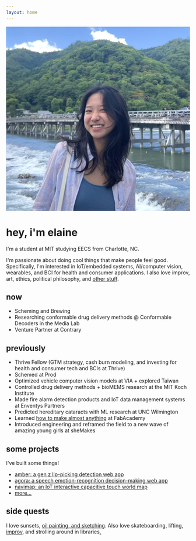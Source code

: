 ```yaml
---
layout: home
---
```


<div class="image-cropper">
  <img src="/assets/pics/pfp.jpg" alt="me" class="profile-pic">
</div>
<div class="title">
  <h1>hey, i'm elaine</h1>
</div>

I'm a student at MIT studying EECS from Charlotte, NC.

I'm passionate about doing cool things that make people feel good. Specifically, I'm interested in IoT/embedded systems, AI/computer vision, wearables, and BCI for health and consumer applications. I also love improv, art, ethics, political philosophy, and [other stuff](https://elainexliu.github.io/writing.html).

## now

- Scheming and Brewing
- Researching conformable drug delivery methods @ Conformable Decoders in the Media Lab
- Venture Partner at Contrary

## previously

- Thrive Fellow (GTM strategy, cash burn modeling, and investing for health and consumer tech and BCIs at Thrive)
- Schemed at Prod
- Optimized vehicle computer vision models at VIA + explored Taiwan
- Controlled drug delivery methods + bioMEMS research at the MIT Koch Institute
- Made fire alarm detection products and IoT data management systems at Enventys Partners
- Predicted hereditary cataracts with ML research at UNC Wilmington
- Learned [how to make almost anything](https://fabacademy.org/2020/labs/charlotte/students/elaine-liu/) at FabAcademy
- Introduced engineering and reframed the field to a new wave of amazing young girls at sheMakes

## some projects

I've built some things!

- [amber: a gen z lip-picking detection web app](https://elainexliu.github.io/projects/2024/10/12/amber.html)
- [agora: a speech emotion-recognition decision-making web app](https://elainexliu.github.io/projects/2023/09/25/agora.html)
- [navimap: an IoT interactive capacitive touch world map](https://elainexliu.github.io/projects/2020/07/20/navimap.html)
- [more...](https://elainexliu.github.io/projects.html)

## side quests

I love sunsets, [oil painting, and sketching](https://www.instagram.com/eggshellsandoil/). Also love skateboarding, lifting, [improv](https://www.instagram.com/roadkillbuffet/), and strolling around in libraries[.](m-port)
